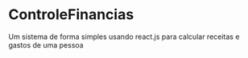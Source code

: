 # ControleFinancias
Um sistema de forma simples usando react.js para calcular receitas e gastos de uma pessoa
